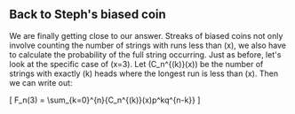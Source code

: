 ## Back to Steph's biased coin

We are finally getting close to our answer.  Streaks of biased coins not only involve counting the number of strings with runs less than \(x\), we also have to calculate the probability of the full string occurring.  Just as before, let's look at the specific case of \(x=3\).  Let \(C_n^{(k)}(x)\) be the number of strings with exactly \(k\) heads where the longest run is less than \(x\).  Then we can write out:

\[
F_n(3) = \sum_{k=0}^{n}{C_n^{(k)}(x)p^kq^{n-k}}
\]